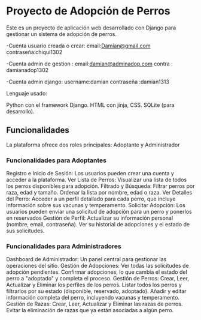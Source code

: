 # Proyecto de Adopción de Perros

Este es un proyecto de aplicación web desarrollado con Django para gestionar un sistema de adopción de perros.


-Cuenta usuario creada o crear: 
            email:Damian@gmail.com
            contraseña:chiqui1302

-Cuenta admin de gestion :
        email:damian@adminadop.com
        contra : damianadop1302

-Cuenta admin django: 
            username:damian
            contraseña :damian1313

Lenguaje usado:

Python con el framework Django.
HTML con jinja, CSS.
SQLite (para desarrollo).

## Funcionalidades

La plataforma ofrece dos roles principales: Adoptante y Administrador

### Funcionalidades para Adoptantes

   Registro e Inicio de Sesión: Los usuarios pueden crear una cuenta y acceder a la plataforma.
   Ver Lista de Perros: Visualizar una lista de todos los perros disponibles para adopción.
   Filtrado y Búsqueda:
       Filtrar perros por raza, edad y tamaño.
       Ordenar la lista por nombre, edad o raza.
   Ver Detalles del Perro: Acceder a un perfil detallado para cada perro, que incluye información sobre sus vacunas y temperamento.
	Solicitar Adopción: Los usuarios pueden enviar una solicitud de adopción para un perro y ponerlos en reservados
   Gestión de Perfil:
       Actualizar su información personal (nombre, email, contraseña).
       Ver su historial de adopciones y el estado de sus solicitudes.

### Funcionalidades para Administradores
   Dashboard de Administrador: Un panel central para gestionar las operaciones del sitio.
   Gestión de Adopciones:
       Ver todas las solicitudes de adopción pendientes.
       Confirmar adopciones, lo que cambia el estado del perro a "adoptado" y completa el proceso.
   Gestión de Perros:
       Crear, Leer, Actualizar y Eliminar los perfiles de los perros.
       Listar todos los perros y filtrarlos por su estado (disponible, reservado, adoptado).
       Añadir y editar información completa del perro, incluyendo vacunas y temperamento.
   Gestión de Razas:
        Crear, Leer, Actualizar y Eliminar  las razas de perros.
       Evitar la eliminación de razas que ya están asociadas a algún perro. 